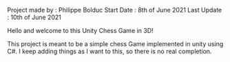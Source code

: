 Project made by : Philippe Bolduc
Start Date : 8th of June 2021
Last Update : 10th of June 2021

Hello and welcome to this Unity Chess Game in 3D!

This project is meant to be a simple chess Game implemented in unity using C#. I keep adding things as I want to this, so there is no real completion.